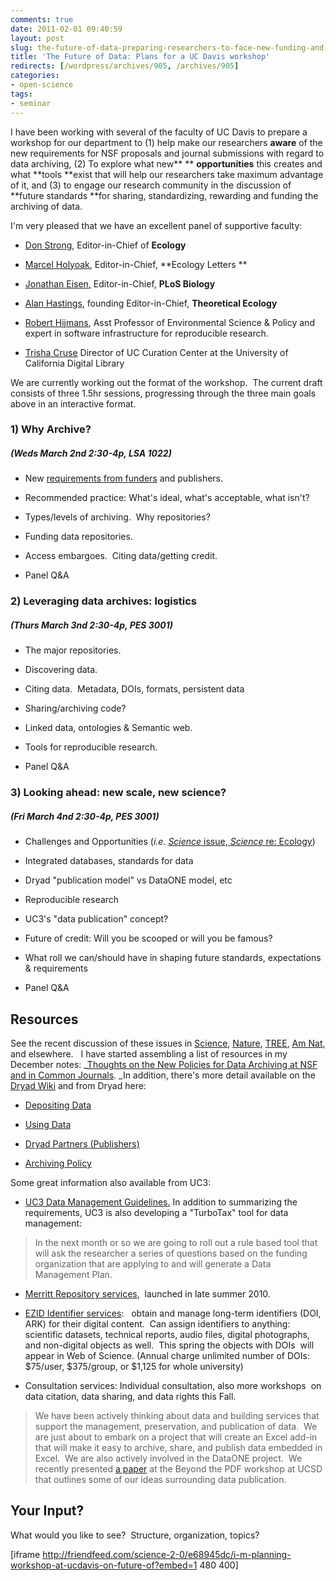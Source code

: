 ```yaml
---
comments: true
date: 2011-02-01 09:40:59
layout: post
slug: the-future-of-data-preparing-researchers-to-face-new-funding-and-publishing-policies
title: 'The Future of Data: Plans for a UC Davis workshop'
redirects: [/wordpress/archives/905, /archives/905]
categories:
- open-science
tags:
- seminar
---
```


I have been working with several of the faculty of UC Davis to prepare a workshop for our department to (1) help make our researchers **aware** of the new requirements for NSF proposals and journal submissions with regard to data archiving, (2) To explore what new** ** **opportunities** this creates and what **tools **exist that will help our researchers take maximum advantage of it, and (3) to engage our research community in the discussion of **future standards **for sharing, standardizing, rewarding and funding the archiving of data.

I'm very pleased that we have an excellent panel of supportive faculty:



	
  * [Don Strong](http://strong.ucdavis.edu/), Editor-in-Chief of **Ecology**

	
  * [Marcel Holyoak](http://www.des.ucdavis.edu/faculty/holyoak/), Editor-in-Chief, **Ecology Letters
**

	
  * [Jonathan Eisen,](http://phylogenomics.blogspot.com) Editor-in-Chief, **PLoS Biology**

	
  * [Alan Hastings](http://two.ucdavis.edu/~me/), founding Editor-in-Chief, **Theoretical Ecology**

	
  * [Robert Hijmans](http://www.des.ucdavis.edu/FacultyInfo.aspx?ID_Number=83), Asst Professor of Environmental Science & Policy and expert in software infrastructure for reproducible research.

	
  * [Trisha Cruse](http://www.cdlib.org/cdlinfo/2010/05/19/patricia-cruse-digital-preservation-pioneer/) Director of UC Curation Center at the University of California Digital Library


We are currently working out the format of the workshop.  The current draft consists of three 1.5hr sessions, progressing through the three main goals above in an interactive format.


### 1) Why Archive?




##### (Weds March 2nd 2:30-4p, LSA 1022)





	
  * New [requirements from funders](http://www.cdlib.org/services/uc3/datamanagement/funding.html) and publishers.

	
  * Recommended practice: What's ideal, what's  acceptable, what isn't?

	
  * Types/levels of archiving.  Why repositories?

	
  * Funding data repositories.

	
  * Access embargoes.  Citing data/getting credit.

	
  * Panel Q&A




### 2) Leveraging data archives: logistics




##### (Thurs March 3nd 2:30-4p, PES 3001)





	
  * The major repositories.

	
  * Discovering data.

	
  * Citing data.  Metadata,  DOIs, formats, persistent data

	
  * Sharing/archiving code?

	
  * Linked data, ontologies  & Semantic web.

	
  * Tools for reproducible research.

	
  * Panel Q&A




### 3) Looking ahead: new scale, new science?




##### (Fri March 4nd 2:30-4p, PES 3001)





	
  * Challenges and Opportunities (_i.e._ [_Science_ issue](http://www.sciencemag.org/content/331/6018/692.short),[ _Science_ re: Ecology](http://www.sciencemag.org/content/331/6018/703.short))

	
  * Integrated databases, standards for data

	
  * Dryad "publication model" vs DataONE model, etc

	
  * Reproducible research

	
  * UC3's "data publication" concept?

	
  * Future of credit: Will you be scooped or will you be famous?

	
  * What roll we can/should have in shaping future standards, expectations & requirements

	
  * Panel Q&A




## Resources


See the recent discussion of these issues in [Science](http://www.sciencemag.org/cgi/doi/10.1126/science.331.6018.692), [Nature](http://www.nature.com/doifinder/10.1038/nj7333-295a), [TREE](http://linkinghub.elsevier.com/retrieve/pii/S0169534710002697), [Am Nat](http://www.ncbi.nlm.nih.gov/pubmed/20073990), and elsewhere.   I have started assembling a list of resources in my December notes: _[Thoughts on the New Policies for Data Archiving at NSF and in Common Journals](http://www.carlboettiger.info/archives/502). _In addition, there's more detail available on the [Dryad Wiki](https://www.nescent.org/wg_dryad/Main_Page) and from Dryad here:






	
  * [Depositing Data](http://www.datadryad.org/depositing)

	
  * [Using Data](http://www.datadryad.org/using)

	
  * [Dryad Partners (Publishers)](http://www.datadryad.org/partners)

	
  * [Archiving Policy](http://www.datadryad.org/jdap)





Some great information also available from UC3:



	
  * [UC3 Data  Management Guidelines.](http://www.cdlib.org/services/uc3/datamanagement) In addition to summarizing the requirements, UC3 is also developing a "TurboTax" tool for data management:




> In the next month or so we are going to roll out a  rule based tool that will ask the researcher a series of questions  based on the funding organization that are applying to and will generate a Data Management Plan.





	
  * [Merritt Repository services](http://merritt.cdlib.org/),  launched  in late summer 2010.

	
  * [EZID Identifier services](http://www.cdlib.org/services/uc3/ezid/):   obtain and manage long-term  identifiers (DOI, ARK) for their digital content.  Can assign identifiers to  anything: scientific datasets, technical reports, audio files, digital  photographs, and non-digital objects as well.  This spring the objects with DOIs  will appear in Web of Science. (Annual charge unlimited number of DOIs: $75/user, $375/group, or $1,125 for whole university)



	
  * Consultation  services: Individual consultation, also more workshops  on data citation, data sharing, and data rights this Fall.




> We have been actively thinking about data and building services that  support the management, preservation, and publication of data.  We are just about to embark on a  project that will create an Excel add-in that will make it easy to  archive, share, and publish data embedded in Excel.  We are also  actively involved in the DataONE project.  We recently presented [a paper](http://www.cdlib.org/services/uc3/docs/dax.pdf) at the Beyond the PDF workshop at UCSD that outlines some of our ideas  surrounding data publication.




## Your Input?


What would you like to see?  Structure, organization, topics?

[iframe http://friendfeed.com/science-2-0/e68945dc/i-m-planning-workshop-at-ucdavis-on-future-of?embed=1 480 400]
